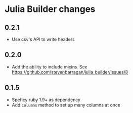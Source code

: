 # Julia Builder changes

0.2.1
-----

- Use csv's API to write headers

0.2.0
-----

- Add the ability to include mixins. See https://github.com/stevenbarragan/julia_builder/issues/8

0.1.5
-----------

- Speficy ruby 1.9+ as dependency
- Add `columns` method to set up many columns at once

